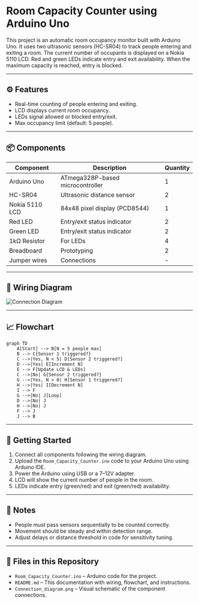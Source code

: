 # Room Capacity Counter using Arduino Uno

This project is an automatic room occupancy monitor built with Arduino Uno. It uses two ultrasonic sensors (HC-SR04) to track people entering and exiting a room. The current number of occupants is displayed on a Nokia 5110 LCD. Red and green LEDs indicate entry and exit availability. When the maximum capacity is reached, entry is blocked.

---

## ⚙️ Features

- Real-time counting of people entering and exiting.
- LCD displays current room occupancy.
- LEDs signal allowed or blocked entry/exit.
- Max occupancy limit (default: 5 people).

---

## 📦 Components

| Component         | Description                        | Quantity |
|-------------------|------------------------------------|----------|
| Arduino Uno       | ATmega328P-based microcontroller   | 1        |
| HC-SR04           | Ultrasonic distance sensor         | 2        |
| Nokia 5110 LCD    | 84x48 pixel display (PCD8544)      | 1        |
| Red LED           | Entry/exit status indicator        | 2        |
| Green LED         | Entry/exit status indicator        | 2        |
| 1kΩ Resistor      | For LEDs                           | 4        |
| Breadboard        | Prototyping                        | 2        |
| Jumper wires      | Connections                        | -        |

---

## 🔌 Wiring Diagram

![Connection Diagram](Сonnection_diagram.png)

---

## 📈 Flowchart

```mermaid
graph TD
    A[Start] --> B[N = 5 people max]
    B --> C{Sensor 1 triggered?}
    C -->|Yes, N < 5| D[Sensor 2 triggered?]
    D -->|Yes| E[Increment N]
    E --> F[Update LCD & LEDs]
    C -->|No| G{Sensor 2 triggered?}
    G -->|Yes, N > 0| H[Sensor 1 triggered?]
    H -->|Yes| I[Decrement N]
    I --> F
    G -->|No| J[Loop]
    D -->|No| J
    H -->|No| J
    F --> J
    J --> B
```

---

## 🚀 Getting Started

1. Connect all components following the wiring diagram.
2. Upload the `Room_Capacity_Counter.ino` code to your Arduino Uno using Arduino IDE.
3. Power the Arduino using USB or a 7–12V adapter.
4. LCD will show the current number of people in the room.
5. LEDs indicate entry (green/red) and exit (green/red) availability.

---

## 📝 Notes

- People must pass sensors sequentially to be counted correctly.
- Movement should be steady and within detection range.
- Adjust delays or distance threshold in code for sensitivity tuning.

---

## 📁 Files in this Repository

- `Room_Capacity_Counter.ino` – Arduino code for the project.
- `README.md` – This documentation with wiring, flowchart, and instructions.
- `Сonnection_diagram.png` – Visual schematic of the component connections.